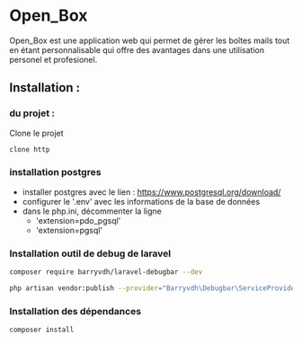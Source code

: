 # Open_Box

Open_Box est une application web qui permet de gérer les boîtes mails tout en étant personnalisable qui offre des avantages dans une utilisation personel et profesionel.

## Installation :


### du projet :
Clone le projet
```bash
clone http
```

### installation postgres
- installer postgres avec le lien : https://www.postgresql.org/download/
- configurer le '.env' avec les informations de la base de données
- dans le php.ini, décommenter la ligne 
  - 'extension=pdo_pgsql'
  - 'extension=pgsql'

### Installation outil de debug de laravel
```bash
composer require barryvdh/laravel-debugbar --dev
```
```bash
php artisan vendor:publish --provider="Barryvdh\Debugbar\ServiceProvider"
```

### Installation des dépendances
```bash
composer install
```


